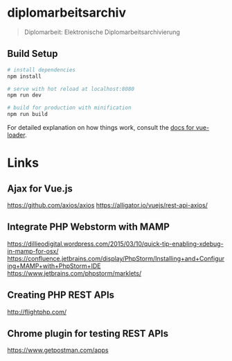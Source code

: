
# diplomarbeitsarchiv

> Diplomarbeit: Elektronische Diplomarbeitsarchivierung

## Build Setup

``` bash
# install dependencies
npm install

# serve with hot reload at localhost:8080
npm run dev

# build for production with minification
npm run build
```

For detailed explanation on how things work, consult the [docs for vue-loader](http://vuejs.github.io/vue-loader).



# Links
## Ajax for Vue.js
https://github.com/axios/axios https://alligator.io/vuejs/rest-api-axios/

## Integrate PHP Webstorm with MAMP
https://dillieodigital.wordpress.com/2015/03/10/quick-tip-enabling-xdebug-in-mamp-for-osx/ https://confluence.jetbrains.com/display/PhpStorm/Installing+and+Configuring+MAMP+with+PhpStorm+IDE https://www.jetbrains.com/phpstorm/marklets/

## Creating PHP REST APIs
http://flightphp.com/

## Chrome plugin for testing REST APIs
https://www.getpostman.com/apps
